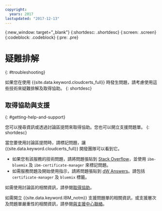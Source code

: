 ```yaml
---
copyright:
  years: 2017
lastupdated: "2017-12-13"
---
```

{:new_window: target="_blank"}
{:shortdesc: .shortdesc}
{:screen: .screen}
{:codeblock: .codeblock}
{:pre: .pre}

# 疑難排解
{: #troubleshooting}

如果您在使用 {{site.data.keyword.cloudcerts_full}} 時發生問題，請考慮使用這些技術來疑難排解及取得協助。
{: shortdesc}


## 取得協助與支援
{: #getting-help-and-support}

您可以搜尋資訊或透過討論區提問來取得協助。您也可以開立支援問題單。
{: shortdesc}

當您要使用討論區提問時，請標記問題，讓 {{site.data.keyword.cloudcerts_full}} 開發團隊可以看到它。

-   如果您有該服務的技術問題，請將問題張貼到 [Stack Overflow](http://stackoverflow.com/search?q=certificate-manager+ibm-bluemix)，並使用 `ibm-bluemix` 及 `ibm-certificate-manager` 來標記問題。  
-   如需服務問題及開始使用指示，請將問題張貼到 [dW Answers](https://developer.ibm.com/answers/search.html?f=&type=question&redirect=search%2Fsearch&sort=relevance&q=certificate-manager%20%2B[bluemix])。請包括 `certificate-manager` 及 `bluemix` 標籤。

如需使用討論區的相關資訊，請參閱[取得協助](https://console.bluemix.net/docs/support/index.html#getting-help)。

如需開立 {{site.data.keyword.IBM_notm}} 支援問題單的相關資訊，或支援層次及問題單嚴重性的相關資訊，請參閱[與支援中心聯絡](https://console.bluemix.net/docs/support/index.html#contacting-support)。
